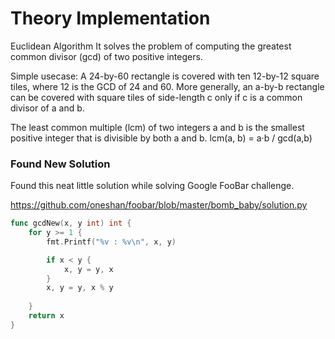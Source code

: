 # Theory Implementation

Euclidean Algorithm 
It solves the problem of computing the greatest common divisor (gcd) of two positive
integers.

Simple usecase: A 24-by-60 rectangle is covered with ten 12-by-12 square tiles, where 12 is the GCD of 24 and 60. More generally, an a-by-b rectangle can be covered with square tiles of side-length c only if c is a common divisor of a and b.

The least common multiple (lcm) of two integers
a and b is the smallest positive integer that
is divisible by both a and b.
lcm(a, b) = a·b / gcd(a,b)


### Found New Solution
Found this neat little solution while solving 
Google FooBar challenge.

https://github.com/oneshan/foobar/blob/master/bomb_baby/solution.py


```go
func gcdNew(x, y int) int {
	for y >= 1 {		
		fmt.Printf("%v : %v\n", x, y)

		if x < y {
			x, y = y, x
		}
		x, y = y, x % y
		
	}
	return x
}
```